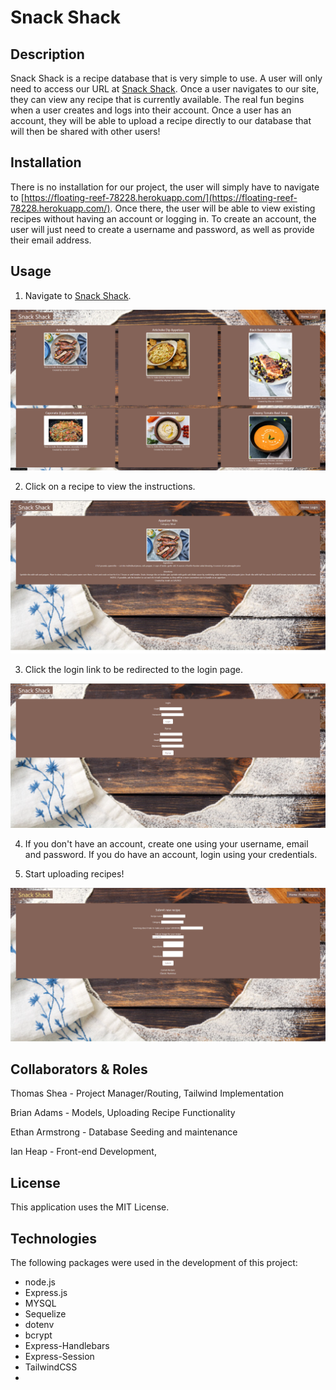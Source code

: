 # Snack Shack

## Description

Snack Shack is a recipe database that is very simple to use. A user will only need to access our URL at [Snack Shack](https://floating-reef-78228.herokuapp.com/). Once a user navigates to our site, they can view any recipe that is currently available. The real fun begins when a user creates and logs into their account. Once a user has an account, they will be able to upload a recipe directly to our database that will then be shared with other users!

## Installation

There is no installation for our project, the user will simply have to navigate to [https://floating-reef-78228.herokuapp.com/](https://floating-reef-78228.herokuapp.com/). Once there, the user will be able to view existing recipes without having an account or logging in. To create an account, the user will just need to create a username and password, as well as provide their email address.

## Usage

1. Navigate to [Snack Shack](https://floating-reef-78228.herokuapp.com/).

![Homepage](./screenshots/Homepage.png)

2. Click on a recipe to view the instructions.

![Recipe Page](./screenshots/Recipe-Page.png)

3. Click the login link to be redirected to the login page.

![Login Page](./screenshots/Login-Page.png)

4. If you don't have an account, create one using your username, email and password.
   If you do have an account, login using your credentials.

5. Start uploading recipes! 

![Profile Page](./screenshots/Profile-Page.png)

## Collaborators & Roles

Thomas Shea - Project Manager/Routing, Tailwind Implementation

Brian Adams - Models, Uploading Recipe Functionality

Ethan Armstrong - Database Seeding and maintenance

Ian Heap - Front-end Development, 

## License

This application uses the MIT License.

## Technologies
The following packages were used in the development of this project:

- node.js
- Express.js
- MYSQL
- Sequelize
- dotenv
- bcrypt
- Express-Handlebars
- Express-Session
- TailwindCSS
- 



